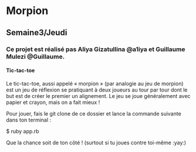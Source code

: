 # Morpion
## Semaine3/Jeudi

### Ce projet est réalisé pas Aliya Gizatullina @a1iya et Guillaume Mulezi @Guillaume.

#### Tic-tac-toe

Le tic-tac-toe, aussi appelé « morpion » (par analogie au jeu de morpion) est un jeu de réflexion se pratiquant à deux joueurs au tour par tour dont le but est de créer le premier un alignement. Le jeu se joue généralement avec papier et crayon, mais on a fait mieux !

Pour jouer, fais le git clone de ce dossier et lance la commande suivante dans ton terminal : 

$ ruby app.rb

Que la chance soit de ton côté ! (surtout si tu joues contre toi-même :yay:)
